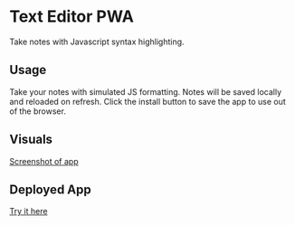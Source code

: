 # Text Editor PWA

Take notes with Javascript syntax highlighting.

## Usage

Take your notes with simulated JS formatting. Notes will be saved locally and reloaded on refresh. Click the install button to save the app to use out of the browser.

## Visuals
[Screenshot of app]()

## Deployed App
[Try it here](https://desolate-retreat-05605.herokuapp.com/)
